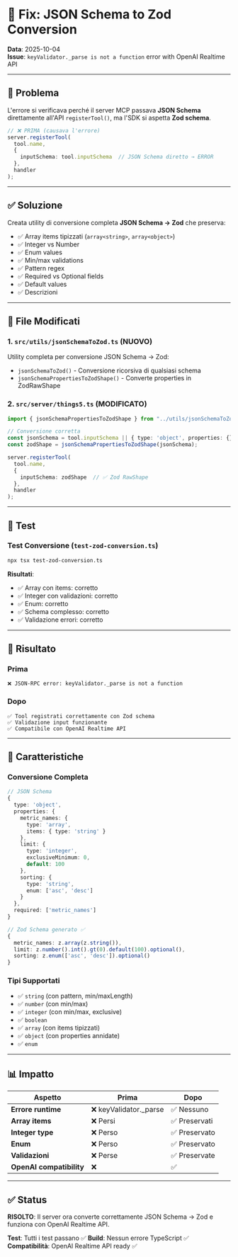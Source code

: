 # 🔧 Fix: JSON Schema to Zod Conversion

**Data**: 2025-10-04  
**Issue**: `keyValidator._parse is not a function` error with OpenAI Realtime API

---

## 🐛 Problema

L'errore si verificava perché il server MCP passava **JSON Schema** direttamente all'API `registerTool()`, ma l'SDK si aspetta **Zod schema**.

```typescript
// ❌ PRIMA (causava l'errore)
server.registerTool(
  tool.name,
  {
    inputSchema: tool.inputSchema  // JSON Schema diretto → ERROR
  },
  handler
);
```

---

## ✅ Soluzione

Creata utility di conversione completa **JSON Schema → Zod** che preserva:
- ✅ Array items tipizzati (`array<string>`, `array<object>`)
- ✅ Integer vs Number
- ✅ Enum values
- ✅ Min/max validations
- ✅ Pattern regex
- ✅ Required vs Optional fields
- ✅ Default values
- ✅ Descrizioni

---

## 📁 File Modificati

### 1. `src/utils/jsonSchemaToZod.ts` (NUOVO)
Utility completa per conversione JSON Schema → Zod:
- `jsonSchemaToZod()` - Conversione ricorsiva di qualsiasi schema
- `jsonSchemaPropertiesToZodShape()` - Converte properties in ZodRawShape

### 2. `src/server/things5.ts` (MODIFICATO)
```typescript
import { jsonSchemaPropertiesToZodShape } from "../utils/jsonSchemaToZod.js";

// Conversione corretta
const jsonSchema = tool.inputSchema || { type: 'object', properties: {} };
const zodShape = jsonSchemaPropertiesToZodShape(jsonSchema);

server.registerTool(
  tool.name,
  {
    inputSchema: zodShape  // ✅ Zod RawShape
  },
  handler
);
```

---

## 🧪 Test

### Test Conversione (`test-zod-conversion.ts`)
```bash
npx tsx test-zod-conversion.ts
```

**Risultati**:
- ✅ Array con items: corretto
- ✅ Integer con validazioni: corretto
- ✅ Enum: corretto
- ✅ Schema complesso: corretto
- ✅ Validazione errori: corretto

---

## 🎯 Risultato

### Prima
```
❌ JSON-RPC error: keyValidator._parse is not a function
```

### Dopo
```
✅ Tool registrati correttamente con Zod schema
✅ Validazione input funzionante
✅ Compatibile con OpenAI Realtime API
```

---

## 🚀 Caratteristiche

### Conversione Completa
```typescript
// JSON Schema
{
  type: 'object',
  properties: {
    metric_names: {
      type: 'array',
      items: { type: 'string' }
    },
    limit: {
      type: 'integer',
      exclusiveMinimum: 0,
      default: 100
    },
    sorting: {
      type: 'string',
      enum: ['asc', 'desc']
    }
  },
  required: ['metric_names']
}

// Zod Schema generato ✅
{
  metric_names: z.array(z.string()),
  limit: z.number().int().gt(0).default(100).optional(),
  sorting: z.enum(['asc', 'desc']).optional()
}
```

### Tipi Supportati
- ✅ `string` (con pattern, min/maxLength)
- ✅ `number` (con min/max)
- ✅ `integer` (con min/max, exclusive)
- ✅ `boolean`
- ✅ `array` (con items tipizzati)
- ✅ `object` (con properties annidate)
- ✅ `enum`

---

## 📊 Impatto

| Aspetto | Prima | Dopo |
|---------|-------|------|
| **Errore runtime** | ❌ keyValidator._parse | ✅ Nessuno |
| **Array items** | ❌ Persi | ✅ Preservati |
| **Integer type** | ❌ Perso | ✅ Preservato |
| **Enum** | ❌ Perso | ✅ Preservato |
| **Validazioni** | ❌ Perse | ✅ Preservate |
| **OpenAI compatibility** | ❌ | ✅ |

---

## ✅ Status

**RISOLTO**: Il server ora converte correttamente JSON Schema → Zod e funziona con OpenAI Realtime API.

**Test**: Tutti i test passano ✅
**Build**: Nessun errore TypeScript ✅
**Compatibilità**: OpenAI Realtime API ready ✅
